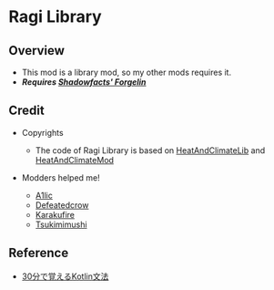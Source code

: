 # Ragi Library

## Overview

- This mod is a library mod, so my other mods requires it.
- _**Requires [Shadowfacts' Forgelin](https://www.curseforge.com/minecraft/mc-mods/shadowfacts-forgelin)**_

## Credit

- Copyrights
    - The code of Ragi Library is based on [HeatAndClimateLib](https://github.com/defeatedcrow/HeatAndClimateLib)
      and [HeatAndClimateMod](https://github.com/defeatedcrow/HeatAndClimateMod)

- Modders helped me!
    - [A1lic](https://twitter.com/a1lic)
    - [Defeatedcrow](https://twitter.com/defeatedcrow)
    - [Karakufire](https://twitter.com/karakufire)
    - [Tsukimimushi](https://twitter.com/Tsukimimushi)

## Reference

- [30分で覚えるKotlin文法](https://qiita.com/k5n/items/cc0377b75d8537ef8a85)